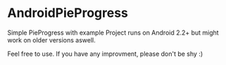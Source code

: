 AndroidPieProgress
==================
Simple PieProgress with example
Project runs on Android 2.2+ but might work on older versions aswell.

Feel free to use.
If you have any improvment, please don't be shy :)
